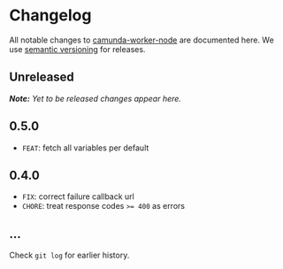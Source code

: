 # Changelog

All notable changes to [camunda-worker-node](https://github.com/nikku/camunda-worker-node) are documented here. We use [semantic versioning](http://semver.org/) for releases.

## Unreleased

___Note:__ Yet to be released changes appear here._

## 0.5.0

* `FEAT`: fetch all variables per default

## 0.4.0

* `FIX`: correct failure callback url
* `CHORE`: treat response codes `>= 400` as errors

## ...

Check `git log` for earlier history.
